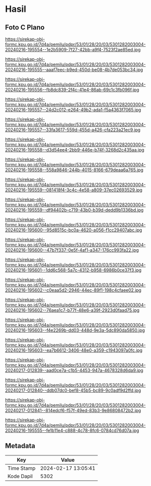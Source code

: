 # Hasil

## Foto C Plano

https://sirekap-obj-formc.kpu.go.id/7d4a/pemilu/pdpr/53/01/28/20/03/5301282003004-20240216-195554--1e2b5909-7f27-42bb-a9f4-7523f2ae85ed.jpg

https://sirekap-obj-formc.kpu.go.id/7d4a/pemilu/pdpr/53/01/28/20/03/5301282003004-20240216-195555--aaaf7eec-b9ed-450d-be08-4b7de053bc34.jpg

https://sirekap-obj-formc.kpu.go.id/7d4a/pemilu/pdpr/53/01/28/20/03/5301282003004-20240216-195556--fb8dc839-2f4c-41e4-86ab-69c1c3fb096f.jpg

https://sirekap-obj-formc.kpu.go.id/7d4a/pemilu/pdpr/53/01/28/20/03/5301282003004-20240216-195557--24d2c012-e264-49b2-ada1-f5a4363f7065.jpg

https://sirekap-obj-formc.kpu.go.id/7d4a/pemilu/pdpr/53/01/28/20/03/5301282003004-20240216-195557--33fa3617-559d-455d-a426-cfa223a21ec9.jpg

https://sirekap-obj-formc.kpu.go.id/7d4a/pemilu/pdpr/53/01/28/20/03/5301282003004-20240216-195558--d3d54ee4-2bb9-446e-b74f-3268d2c435aa.jpg

https://sirekap-obj-formc.kpu.go.id/7d4a/pemilu/pdpr/53/01/28/20/03/5301282003004-20240216-195558--558a9846-244b-4015-8166-679deaa6a765.jpg

https://sirekap-obj-formc.kpu.go.id/7d4a/pemilu/pdpr/53/01/28/20/03/5301282003004-20240216-195559--081418f4-3c4c-4e58-a809-37ec02693529.jpg

https://sirekap-obj-formc.kpu.go.id/7d4a/pemilu/pdpr/53/01/28/20/03/5301282003004-20240216-195559--df94402b-c719-43b0-b39d-dedd9b1336bd.jpg

https://sirekap-obj-formc.kpu.go.id/7d4a/pemilu/pdpr/53/01/28/20/03/5301282003004-20240216-195600--95d8515c-bc0a-4620-a056-f1cc29407abc.jpg

https://sirekap-obj-formc.kpu.go.id/7d4a/pemilu/pdpr/53/01/28/20/03/5301282003004-20240216-195600--47b7f337-0e5f-4af1-a347-176cc993fa22.jpg

https://sirekap-obj-formc.kpu.go.id/7d4a/pemilu/pdpr/53/01/28/20/03/5301282003004-20240216-195601--1dd6c568-5a7c-4312-b958-6986b0ce37f3.jpg

https://sirekap-obj-formc.kpu.go.id/7d4a/pemilu/pdpr/53/01/28/20/03/5301282003004-20240216-195602--c0eaa5d2-2946-44ec-89f1-198c4cfaee02.jpg

https://sirekap-obj-formc.kpu.go.id/7d4a/pemilu/pdpr/53/01/28/20/03/5301282003004-20240216-195602--76aea1c7-b77f-48e6-a39f-2923d0faad75.jpg

https://sirekap-obj-formc.kpu.go.id/7d4a/pemilu/pdpr/53/01/28/20/03/5301282003004-20240216-195603--f4e2269b-dd03-448d-9e3a-5dc890da5850.jpg

https://sirekap-obj-formc.kpu.go.id/7d4a/pemilu/pdpr/53/01/28/20/03/5301282003004-20240216-195603--ea7b6612-3406-48e0-a359-c1943097a0fc.jpg

https://sirekap-obj-formc.kpu.go.id/7d4a/pemilu/pdpr/53/01/28/20/03/5301282003004-20240217-012839--aad0ce7a-c1b5-4453-947a-4678328d6da9.jpg

https://sirekap-obj-formc.kpu.go.id/7d4a/pemilu/pdpr/53/01/28/20/03/5301282003004-20240217-012840--ddb07dc0-bef8-45b5-bc89-9c0adf9d2ffd.jpg

https://sirekap-obj-formc.kpu.go.id/7d4a/pemilu/pdpr/53/01/28/20/03/5301282003004-20240217-012841--814edcf6-f57f-49ed-83b3-9e86808472b2.jpg

https://sirekap-obj-formc.kpu.go.id/7d4a/pemilu/pdpr/53/01/28/20/03/5301282003004-20240216-195555--fe1b11e4-c888-4c78-8fc6-0784cd76d07a.jpg


## Metadata

| Key        | Value               |
| ---------- | ------------------- |
| Time Stamp | 2024-02-17 13:05:41 |
| Kode Dapil | 5302                |



